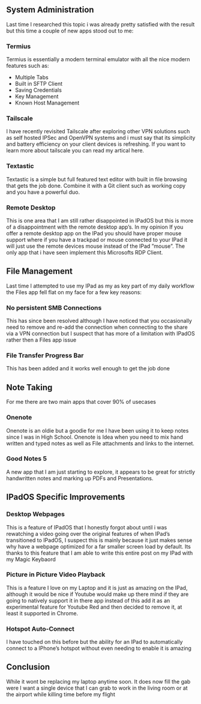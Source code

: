 



## System Administration
Last time I researched this topic i was already pretty satisfied with the result but this time a couple of new apps stood out to me:

### Termius
Termius is essentially a modern terminal emulator with all the nice modern features such as:
* Multiple Tabs
* Built in SFTP Client
* Saving Credentials
* Key Management
* Known Host Management

### Tailscale
I have recently revisited Tailscale after exploring other VPN solutions such as self hosted IPSec and OpenVPN systems and i must say that its simplicity and battery efficiency on your client devices is refreshing. If you want to learn more about tailscale you can read my artical here.

### Textastic
Textastic is a simple but full featured text editor with built in file browsing that gets the job done. Combine it with a Git client such as working copy and you have a powerful duo.

### Remote Desktop
This is one area that I am still rather disappointed in IPadOS but this is more of a disappointment with the remote desktop app’s. In my opinion If you offer a remote desktop app on the IPad you should have proper mouse support where if you have a trackpad or mouse connected to your IPad it will just use the remote devices mouse instead of the IPad ”mouse”. The only app that i have seen implement this Microsofts RDP Client.

## File Management
Last time I attempted to use my IPad as my as key part of my daily workflow the Files app fell flat on my face for a few key reasons:

### No persistent SMB Connections
This has since been resolved although I have noticed that you occasionally need to remove and re-add the connection when connecting to the share via a VPN connection but I suspect that has more of a limitation with IPadOS rather then a Files app issue

### File Transfer Progress Bar
This has been added and it works well enough to get the job done

## Note Taking
For me there are two main apps that cover 90% of usecases

### Onenote
Onenote is an oldie but a goodie for me I have been using it to keep notes since I was in High School. Onenote is Idea when you need to mix hand written and typed notes as well as File attachments and links to the internet.

### Good Notes 5
A new app that I am just starting to explore, it appears to be great for strictly handwritten notes and marking up PDFs and Presentations.

## IPadOS Specific Improvements
### Desktop Webpages
This is a feature of IPadOS that I honestly forgot about until i was rewatching a video going over the original features of when IPad’s transitioned to IPadOS, I suspect this is mainly because it just makes sense why have a webpage optimized for a far smaller screen load by default. Its thanks to this feature that I am able to write this entire post on my IPad with my Magic Keybaord

### Picture in Picture Video Playback
This is a feature I love on my Laptop and it is just as amazing on the IPad, although it would be nice if Youtube would make up there mind if they are going to natively support it in there app instead of this add it as an experimental feature for Youtube Red and then decided to remove it, at least it supported in Chrome.

### Hotspot Auto-Connect
I have touched on this before but the ability for an IPad to automatically connect to a IPhone’s hotspot without even needing to enable it is amazing

## Conclusion
While it wont be replacing my laptop anytime soon. It does now fill the gab were I want a single device that I can grab to work in the living room or at the airport while killing time before my flight